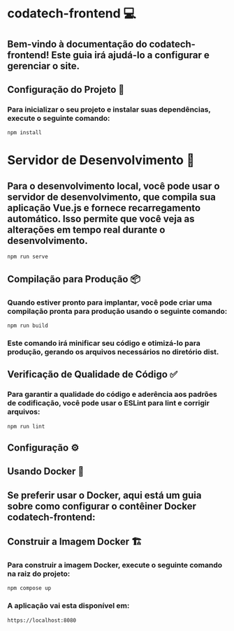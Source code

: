 # codatech-frontend :computer: 

## Bem-vindo à documentação do codatech-frontend! Este guia irá ajudá-lo a configurar e gerenciar o site.
## Configuração do Projeto :wrench: 

### Para inicializar o seu projeto e instalar suas dependências, execute o seguinte comando:

```
npm install
```

# Servidor de Desenvolvimento :rocket: 

## Para o desenvolvimento local, você pode usar o servidor de desenvolvimento, que compila sua aplicação Vue.js e fornece recarregamento automático. Isso permite que você veja as alterações em tempo real durante o desenvolvimento.

```
npm run serve
```

## Compilação para Produção :package: 

### Quando estiver pronto para implantar, você pode criar uma compilação pronta para produção usando o seguinte comando:

```
npm run build
```

### Este comando irá minificar seu código e otimizá-lo para produção, gerando os arquivos necessários no diretório dist.
## Verificação de Qualidade de Código :white_check_mark: 

### Para garantir a qualidade do código e aderência aos padrões de codificação, você pode usar o ESLint para lint e corrigir arquivos:

```
npm run lint
```

## Configuração :gear: 

##  Usando Docker :whale: 

## Se preferir usar o Docker, aqui está um guia sobre como configurar o contêiner Docker codatech-frontend:
## Construir a Imagem Docker :building_construction: 

### Para construir a imagem Docker, execute o seguinte comando na raiz do projeto:


```
npm compose up
```

### A aplicação vai esta disponível em:
```
https://localhost:8080
```


